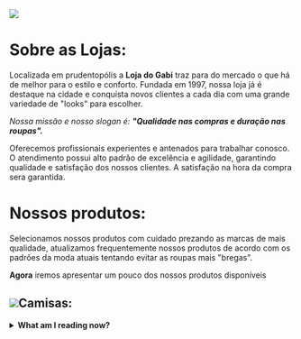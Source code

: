 <img src="https://cdn.shopify.com/s/files/1/0657/1166/9480/files/gabi-lojas99.png?v=1659587005&width=250" />

<h1>Sobre as Lojas:</h1>

<p>Localizada em prudentopólis a <strong>Loja do Gabi</strong> traz para do mercado o que há de melhor para o estilo e conforto. Fundada em 1997, nossa loja já é destaque na cidade e conquista novos clientes a cada dia com uma grande variedade de "looks" para escolher.</p>

<p><em>Nossa missão e nosso slogan é: <strong>"Qualidade nas compras e duração nas roupas".</strong></em></p>

<p>Oferecemos profissionais experientes e antenados para trabalhar conosco. O atendimento possui alto padrão de excelência e agilidade, garantindo qualidade e satisfação dos nossos clientes. A satisfação na hora da compra sera garantida.</p>

<h1>Nossos produtos:</h1>

<p>Selecionamos nossos produtos com cuidado prezando as marcas de mais qualidade, atualizamos frequentemente nossos produtos de acordo com os padrões da moda atuais tentando evitar as roupas mais "bregas".</p>
<p><strong>Agora</strong> iremos apresentar um pouco dos nossos produtos disponíveis</p>

<h2><img src="https://img.icons8.com/material-outlined/24/null/t-shirt.png"/><strong>Camisas:</strong></h2>

<details>
    <summary><strong>What am I reading now?</strong></summary>  
        <div style="display: flex; justify-content:space-between;">
            <figure style="text-align:center; flex:1;">
                <img src="https://d3ugyf2ht6aenh.cloudfront.net/stores/974/635/products/camiseta-raglan-branca-masculina-241-f2fb5af5bec583d1b716620527748597-320-0.jpg" alt= "Summit Lake - Charles Donlea" width="200px"/>
                <figcaption styles="text-align: center;">Chapter 26</figcaption>
            </figure>
            <figure style="text-align:center; flex:1;">
                <img src="https://d3ugyf2ht6aenh.cloudfront.net/stores/974/635/products/camiseta-raglan-masculina-cinza-2131-49d1c879d0a7961c2716620512691925-320-0.jpg" alt= "Confident Data Skills - Kirill Eremenko" alt="Confident Data Skills" width="200px"/>
                <figcaption styles="text-align: center;">Chapter 2</figcaption>
            </figure>
        </div>

</details>&nbsp;












